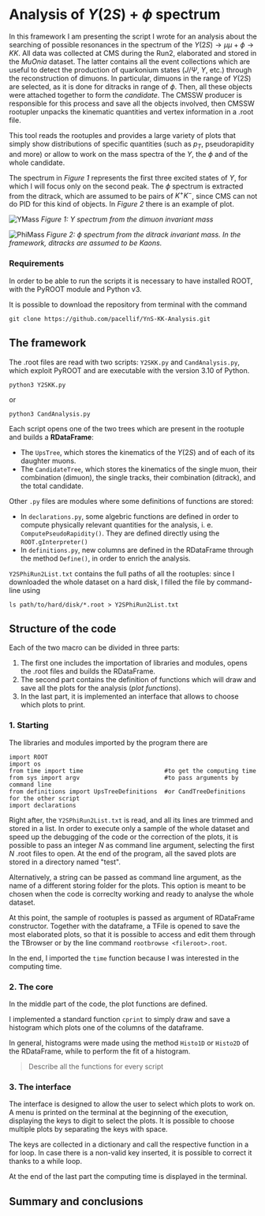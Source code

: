 # Analysis of $\Upsilon(2S)$ + $\phi$ spectrum

In this framework I am presenting the script I wrote for an analysis about the searching of possible resonances in the spectrum of the $\Upsilon(2S) \rightarrow \mu\mu + \phi \rightarrow KK$. 
All data was collected at CMS during the Run2, elaborated and stored in the _MuOnia_ dataset. 
The latter contains all the event collections which are useful to detect the production of quarkonium states ($J/\Psi$, $\Upsilon$, etc.) through the reconstruction of dimuons. 
In particular, dimuons in the range of $\Upsilon(2S)$ are selected, as it is done for ditracks in range of $\phi$. Then, all these objects were attached together to form the *candidate*. 
The CMSSW producer is responsible for this process and save all the objects involved, then CMSSW rootupler unpacks the kinematic quantities and vertex information in a .root file. 

This tool reads the rootuples and provides a large variety of plots that simply show distributions of specific quantities (such as $p_T$, pseudorapidity and more) or allow to work on the mass spectra of the $\Upsilon$, the $\phi$ and of the whole candidate.

The spectrum in *Figure 1* represents the first three excited states of $\Upsilon$, for which I will focus only on the second peak. The $\phi$ spectrum is extracted from the ditrack, which are assumed to be pairs of $K^+K^-$, since CMS can not do PID for this kind of objects. In *Figure 2* there is an example of plot.

![YMass](https://upload.wikimedia.org/wikipedia/commons/e/e0/Upsilon_mesons_CMS.svg)
*Figure 1: $\Upsilon$ spectrum from the dimuon invariant mass*

![PhiMass](https://www.science20.com/files/images/phicms.png)
*Figure 2: $\phi$ spectrum from the ditrack invariant mass. In the framework, ditracks are assumed to be Kaons.*

### Requirements

In order to be able to run the scripts it is necessary to have installed ROOT, with the PyROOT module and Python v3.

It is possible to download the repository from terminal with the command
```
git clone https://github.com/pacellif/YnS-KK-Analysis.git
```

## The framework

The .root files are read with two scripts: `Y2SKK.py` and `CandAnalysis.py`, which exploit PyROOT and are executable with the version 3.10 of Python.

```
python3 Y2SKK.py
```
or 
```
python3 CandAnalysis.py
```

Each script opens one of the two trees which are present in the rootuple and builds a **RDataFrame**:

- The `UpsTree`, which stores the kinematics of the $\Upsilon(2S)$ and of each of its daughter muons.
- The `CandidateTree`, which stores the kinematics of the single muon, their combination (dimuon), the single tracks, their combination (ditrack), and the total candidate. 

Other `.py` files are modules where some definitions of functions are stored:
- In `declarations.py`, some algebric functions are defined in order to compute physically relevant quantities for the analysis, i. e. `ComputePseudoRapidity()`. They are defined directly using the `ROOT.gInterpreter()`
- In `definitions.py`, new columns are defined in the RDataFrame through the method `Define()`, in order to enrich the analysis.

`Y2SPhiRun2List.txt` contains the full paths of all the rootuples: since I downloaded the whole dataset on a hard disk, I filled the file by command-line using
```
ls path/to/hard/disk/*.root > Y2SPhiRun2List.txt
```

## Structure of the code

Each of the two macro can be divided in three parts:
1. The first one includes the importation of libraries and modules, opens the .root files and builds the RDataFrame.
2. The second part contains the definition of functions which will draw and save all the plots for the analysis (_plot functions_).
3. In the last part, it is implemented an interface that allows to choose which plots to print.

### 1. Starting

The libraries and modules imported by the program there are
```
import ROOT 
import os
from time import time						#to get the computing time
from sys import argv						#to pass arguments by command line
from definitions import UpsTreeDefinitions	#or CandTreeDefinitions for the other script
import declarations
```
Right after, the `Y2SPhiRun2List.txt` is read, and all its lines are trimmed and stored in a list.
In order to execute only a sample of the whole dataset and speed up the debugging of the code or the correction of the plots, it is possible to pass an integer _N_ as command line argument, selecting the first _N_ .root files to open. At the end of the program, all the saved plots are stored in a directory named "test".

Alternatively, a string can be passed as command line argument, as the name of a different storing folder for the plots. This option is meant to be chosen when the code is correclty working and ready to analyse the whole dataset.

At this point, the sample of rootuples is passed as argument of RDataFrame constructor. Together with the dataframe, a TFile is opened to save the most elaborated plots, so that it is possible to access and edit them through the TBrowser or by the line command `rootbrowse <fileroot>.root`.

In the end, I imported the `time` function because I was interested in the computing time.
### 2. The core

In the middle part of the code, the plot functions are defined. 

I implemented a standard function `cprint` to simply draw and save a histogram which plots one of the columns of the dataframe.

In general, histograms were made using the method `Histo1D` or `Histo2D` of the RDataFrame, while to perform the fit of a histogram.



> Describe all the functions for every script


### 3. The interface

The interface is designed to allow the user to select which plots to work on. A menu is printed on the terminal at the beginning of the execution, displaying the keys to digit to select the plots. It is possible to choose multiple plots by separating the keys with space.

The keys are collected in a dictionary and call the respective function in a for loop. In case there is a non-valid key inserted, it is possible to correct it thanks to a while loop.

At the end of the last part the computing time is displayed in the terminal.

## Summary and conclusions



















